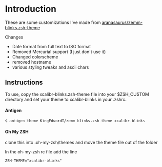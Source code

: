 # Introduction
These are some customizations I've made from <a href="https://github.com/aranasaurus/zemm-blinks.zsh-theme">aranasaurus/zemm-blinks.zsh-theme</a>

Changes

* Date format from full text to ISO format
* Removed Mercurial support (I just don't use it)
* Changed colorscheme
* removed hostname
* various styling tweaks and ascii chars

## Instructions
To use, copy the xcalibr-blinks.zsh-theme file into your $ZSH\_CUSTOM directory and set your theme to xcalibr-blinks in your .zshrc.

#### Antigen

`$ antigen theme KingEdwardI/zemm-blinks.zsh-theme xcalibr-blinks`

#### Oh My ZSH

clone this into .oh-my-zsh/themes and move the theme file out of the folder

In the oh-my-zsh rc file add the line

`ZSH-THEME="xcalibr-blinks"`
